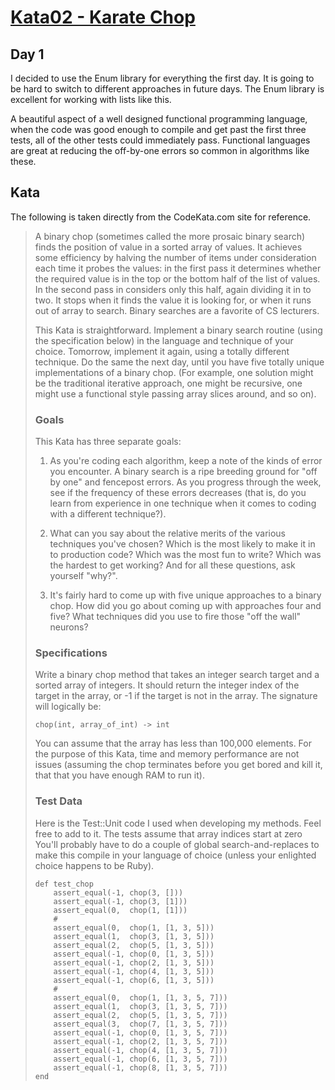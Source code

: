 # [Kata02 - Karate Chop](http://codekata.com/kata/kata02-karate-chop/)

## Day 1

I decided to use the Enum library for everything the first day. It is going to
be hard to switch to different approaches in future days. The Enum library is
excellent for working with lists like this.

A beautiful aspect of a well designed functional programming language, when
the code was good enough to compile and get past the first three tests, all of
the other tests could immediately pass. Functional languages are great at
reducing the off-by-one errors so common in algorithms like these.


## Kata

The following is taken directly from the CodeKata.com site for reference.

> A binary chop (sometimes called the more prosaic binary search) finds the 
> position of value in a sorted array of values. It achieves some efficiency by 
> halving the number of items under consideration each time it probes the values: 
> in the first pass it determines whether the required value is in the top or the 
> bottom half of the list of values. In the second pass in considers only this 
> half, again dividing it in to two. It stops when it finds the value it is 
> looking for, or when it runs out of array to search. Binary searches are a 
> favorite of CS lecturers.
> 
> This Kata is straightforward. Implement a binary search routine (using the 
> specification below) in the language and technique of your choice. Tomorrow, 
> implement it again, using a totally different technique. Do the same the next 
> day, until you have five totally unique implementations of a binary chop. (For 
> example, one solution might be the traditional iterative approach, one might 
> be recursive, one might use a functional style passing array slices around, 
> and so on).
> 
> ### Goals
> 
> This Kata has three separate goals:
> 
> 1. As you're coding each algorithm, keep a note of the kinds of error you 
> encounter. A binary search is a ripe breeding ground for "off by one" and 
> fencepost errors. As you progress through the week, see if the frequency of 
> these errors decreases (that is, do you learn from experience in one technique 
> when it comes to coding with a different technique?).
> 
> 2. What can you say about the relative merits of the various techniques you've 
> chosen? Which is the most likely to make it in to production code? Which was 
> the most fun to write? Which was the hardest to get working? And for all these 
> questions, ask yourself "why?".
> 
> 3. It's fairly hard to come up with five unique approaches to a binary chop. 
> How did you go about coming up with approaches four and five? What techniques 
> did you use to fire those "off the wall" neurons?
> 
> ### Specifications
> 
> Write a binary chop method that takes an integer search target and a sorted 
> array of integers. It should return the integer index of the target in the 
> array, or -1 if the target is not in the array. The signature will logically
> be:
> 
>     chop(int, array_of_int) -> int
> 
> You can assume that the array has less than 100,000 elements. For the purpose
> of this Kata, time and memory performance are not issues (assuming the chop 
> terminates before you get bored and kill it, that that you have enough RAM to
> run it).
> 
> ### Test Data
> 
> Here is the Test::Unit code I used when developing my methods. Feel free to
> add to it. The tests assume that array indices start at zero You'll probably
> have to do a couple of global search-and-replaces to make this compile in your
> language of choice (unless your enlighted choice happens to be Ruby).
> 
>     def test_chop
>         assert_equal(-1, chop(3, []))
>         assert_equal(-1, chop(3, [1]))
>         assert_equal(0,  chop(1, [1]))
>         #
>         assert_equal(0,  chop(1, [1, 3, 5]))
>         assert_equal(1,  chop(3, [1, 3, 5]))
>         assert_equal(2,  chop(5, [1, 3, 5]))
>         assert_equal(-1, chop(0, [1, 3, 5]))
>         assert_equal(-1, chop(2, [1, 3, 5]))
>         assert_equal(-1, chop(4, [1, 3, 5]))
>         assert_equal(-1, chop(6, [1, 3, 5]))
>         #
>         assert_equal(0,  chop(1, [1, 3, 5, 7]))
>         assert_equal(1,  chop(3, [1, 3, 5, 7]))
>         assert_equal(2,  chop(5, [1, 3, 5, 7]))
>         assert_equal(3,  chop(7, [1, 3, 5, 7]))
>         assert_equal(-1, chop(0, [1, 3, 5, 7]))
>         assert_equal(-1, chop(2, [1, 3, 5, 7]))
>         assert_equal(-1, chop(4, [1, 3, 5, 7]))
>         assert_equal(-1, chop(6, [1, 3, 5, 7]))
>         assert_equal(-1, chop(8, [1, 3, 5, 7]))
>     end
